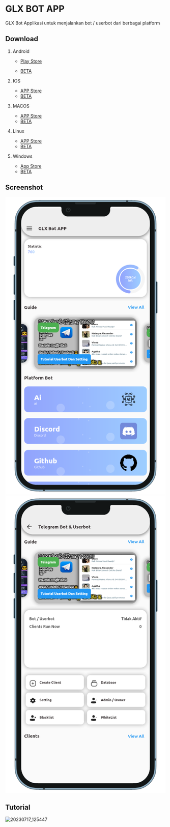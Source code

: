 # GLX BOT APP

GLX Bot Applikasi untuk menjalankan bot / userbot dari berbagai platform

## Download

1. Android

   - [Play  Store]()
      
   - [BETA](https://github.com/azkadev/glx_bot_app/releases/download/beta/glx-bot-app-android.apk)
  
2. IOS
   
   - [APP Store]()
   - [BETA]()
  
3. MACOS

   - [APP Store]()
   - [BETA]()
  
4. Linux
   - [APP Store]()
   - [BETA]()

5. Windows
   - [App Store]()
   - [BETA]()

## Screenshot

![](screenshots/home.png)
![](screenshots/home_telegram.png)


## Tutorial

![20230717_125447](https://github.com/azkadev/glx_bot_app/assets/82513502/6b0a89a6-9cb1-45f5-bc2b-310b2ce12e7d)
